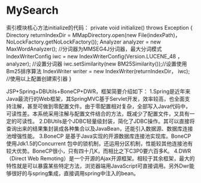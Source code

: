 # MySearch
索引模块核心方法initialize的代码：
private void initialize() throws Exception {
Directory returnIndexDir = MMapDirectory.open(new File(indexPath)，NoLockFactory.getNoLockFactory());
Analyzer analyzer = new MaxWordAnalyzer();
//分词器为MMSEG4J分词器，最大分词模式
IndexWriterConfig iwc = new IndexWriterConfig(Version.LUCENE_48
				，analyzer); //设置分词器
iwc.setSimilarity(new BM25Similarity());//设置使用Bm25排序算法
IndexWriter writer = new IndexWriter(returnIndexDir， iwc);
//使用以上配置创建索引器
}

JSP+Spring+DBUtils+BoneCP+DWR，框架简要介绍如下：
1.Spring是近年来Java最流行的Web框架，其SpringMVC基于Servlet开发，效率较高，也全面支持注解，甚至可做到零配置文件。由于零配置相对复杂，全部写入Java代码中，可读性差。本系统采用注解与配置文件结合的方法，既减少了配置文件，又具有一定的可读性。
2.DBUtils是个JDBC轻量级封装，简化了JDBC操作。其可以直接将查询出来的结果集封装成各种集合以及JavaBean，还能引入数据源、数据库连接池增强性能。
3.BoneCP 是基于Java实现的开源数据库连接池实现库。BoneCP使用Jdk1.5的Concurrent 包中的锁机制，还运用分区机制，性能较其他连接池有较大优势。BoneCP很小，只有四十几K，而相比之下C3P0要六百多K。
4.DWR（Direct Web Remoting）是一个开源的Ajax开源框架。相较于其余框架，最大的特性就是可以暴露某些特定方法，浏览器端用JavaScript可直接调用。另外Dwr能够很好的与spring集成，直接调用spring中注入的bean。
